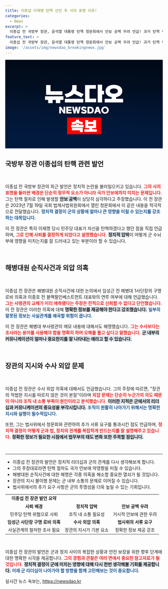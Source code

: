 ```yaml
---
title: 이종섭 이재명 탄핵 선언 후 사의 표명 이유!
categories:
  - News
excerpt: >
  이종섭 전 국방부 장관, 윤석열 대통령 탄핵 청문회에서 안보 공백 우려 언급! 과거 탄핵 위협과 해병대 사건 로비 의혹에 대한 의혹 제기. 과연 진실은 무엇일까? 클릭해 확인하세요!
feature_text: >
  이종섭 전 국방부 장관, 윤석열 대통령 탄핵 청문회에서 안보 공백 우려 언급! 과거 탄핵 위협과 해병대 사건 로비 의혹에 대한 의혹 제기. 과연 진실은 무엇일까? 클릭해 확인하세요!
image: '/assets/img/newsdao_breakingnews.jpg'
---
```


<p><img src="/assets/img/newsdao_breakingnews.jpg" alt="cryptoinkorea 속보" /></p>

<h2 data-ke-size="size26">국방부 장관 이종섭의 탄핵 관련 발언</h2>

<p data-ke-size="size16">&nbsp;</p>

<p>이종섭 전 국방부 장관의 최근 발언은 정치적 논란을 불러일으키고 있습니다. <b><span style="color: #ee2323;">그의 사의 표명을 둘러싼 배경은 단순히 정무적 요소가 아니라 국가 안보에까지 미치는 문제입니다.</span></b> 그는 탄핵 절차로 인해 발생할 <b><span style="background-color: #21538527;">안보 공백</span></b>이 상당히 심각하다고 주장했습니다. 이 전 장관은 2023년 7월 19일 국회 법제사법위원회에서 열린 청문회에서 이 같은 내용을 적극적으로 전달했습니다. <b><span style="color: #1a5490;">정치적 결정이 군의 상황에 얼마나 큰 영향을 미칠 수 있는지를 강조하는 대목입니다.</span></b> </p>

<p>이 전 장관은 특히 이재명 당시 민주당 대표가 자신을 탄핵하겠다고 했던 점을 직접 언급하며, <b><span style="color: #ee2323;">그로 인해 사퇴를 결정하게 되었다고 설명했습니다.</span></b> <b><span style="background-color: #21538527;">정치적 압박</span></b>이 어떻게 군 수뇌부에 영향을 미치는지를 잘 드러내고 있는 부분이라 할 수 있습니다. </p>

<p data-ke-size="size16">&nbsp;</p>

<h2 data-ke-size="size26">해병대원 순직사건과 외압 의혹</h2>

<p data-ke-size="size16">&nbsp;</p>

<p>이종섭 전 장관은 해병대원 순직사건에 대한 논의에서 임성근 전 해병대 1사단장의 구명 로비 의혹과 이종호 전 블랙펄인베스트먼트 대표와의 연루 여부에 대해 언급했습니다. <b><span style="color: #ee2323;">그는 사령관의 교체가 미리 예측됐다는 주장은 전적으로 신뢰할 수 없다고 단언했습니다.</span></b> 이 전 장관은 이러한 의혹에 대해 <b><span style="background-color: #21538527;">명확한 정보를 제공해야 한다고 강조했습니다.</span></b> <b><span style="color: #1a5490;">일부의 잘못된 정보는 사실관계를 왜곡할 위험이 큽니다.</span></b> </p>

<p>이 전 장관은 해병대 부사령관의 메모 내용에 대해서도 해명했습니다. <b><span style="color: #ee2323;">그는 수사보다는 조사라는 용어를 사용해야 함을 명확히 하며 오해를 풀고 싶다고 말했습니다.</span></b> <b><span style="background-color: #21538527;">군 내부의 커뮤니케이션이 얼마나 중요한지를 잘 나타내는 예라고 할 수 있습니다.</span></b></p>

<p data-ke-size="size16">&nbsp;</p>

<h2 data-ke-size="size26">장관의 지시와 수사 외압 문제</h2>

<p data-ke-size="size16">&nbsp;</p>

<p>이종섭 전 장관은 수사 외압 의혹에 대해서도 언급했습니다. 그의 주장에 따르면, "장관의 적법한 지시를 따르지 않은 것이 본질"이라며 <b><span style="color: #ee2323;">외압 문제는 단순히 누군가의 의도 때문이 아니라 조직 내 소통 부족이 원인이라고 분석했습니다.</span></b> <b><span style="background-color: #21538527;">이러한 지적은 군에서의 리더십과 커뮤니케이션의 중요성을 부각시킵니다.</span></b> <b><span style="color: #1a5490;">조직이 원활히 나아가기 위해서는 명확한 지시와 실행이 필수적입니다.</span></b></p>

<p>또한, 그는 법사위에서 청문회와 관련하여 추가 서류 요구를 통과시킨 점도 언급하며, <b><span style="color: #ee2323;">정치적 결정이 어떻게 군과 법, 정치의 관계를 복잡하게 만드는지를 잘 설명해주고 있습니다.</span></b> <b><span style="background-color: #21538527;">정확한 정보가 필요한 시점에서 법무부의 태도 변화 또한 주목할 점입니다.</span></b></p>

<p data-ke-size="size16">&nbsp;</p>

<hr>

<ul>
<li>이종섭 전 장관의 발언은 정치적 리더십과 군의 관계를 다시 생각해보게 합니다.</li>
<li>그의 주장대로라면 탄핵 절차도 국가 안보에 악영향을 미칠 수 있습니다.</li>
<li>해병대원 순직사건에 대한 해명은 각종 의혹을 해소할 중요한 열쇠가 될 것입니다.</li>
<li>장관의 지시 불이행 문제는 군 내부 소통의 문제로 이어질 수 있습니다.</li>
<li>법사위에서의 추가 요구 사항은 군의 투명성을 더욱 높일 수 있는 기회입니다.</li>
</ul>

<table style="width: 100%;">
<tr>
<td style="text-align: center; height: 17px;"><b>이종섭 전 장관 발언 요약</b></td>
</tr>
<tr>
<td style="text-align: center; height: 17px;"><b>사퇴 배경</b></td>
<td style="text-align: center; height: 17px;"><b>정치적 압박</b></td>
<td style="text-align: center; height: 17px;"><b>안보 공백 우려</b></td>
</tr>
<tr>
<td style="text-align: center; height: 17px;">민주당 탄핵 위협으로 사퇴</td>
<td style="text-align: center; height: 17px;">조직 내 소통 필요성</td>
<td style="text-align: center; height: 17px;">거시적 안보에 관한 우려</td>
</tr>
<tr>
<td style="text-align: center; height: 17px;"><b>임성근 사단장 구명 로비 의혹</b></td>
<td style="text-align: center; height: 17px;"><b>수사 외압 의혹</b></td>
<td style="text-align: center; height: 17px;"><b>법사위의 서류 요구</b></td>
</tr>
<tr>
<td style="text-align: center; height: 17px;">사실관계의 철저한 조사 필요</td>
<td style="text-align: center; height: 17px;">장관의 지시가 기본 요소</td>
<td style="text-align: center; height: 17px;">정확한 정보 제공 강조</td>
</tr>
</table> 

<p data-ke-size="size16">&nbsp;</p>

<p>이종섭 전 장관의 발언은 군과 정치 사이의 복잡한 상황과 안전 보장을 위한 향후 단계에 대한 명확한 시각을 제공합니다. <b><span style="color: #ee2323;">그의 경험과 관찰은 여러 면에서 중요한 참고자료가 될 것입니다.</span></b> <b><span style="background-color: #21538527;">정치적 결정이 군에 미치는 영향에 대해 다시 한번 생각해볼 기회를 제공합니다.</span></b> <b><span style="color: #1a5490;">미래 군 리더십이 나아가야 할 방향을 함께 고민해보는 것이 중요합니다.</span></b></p>
실시간 뉴스 속보는, <a href="https://newsdao.kr" rel="dofollow">https://newsdao.kr</a>


